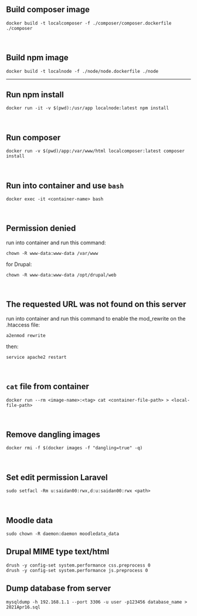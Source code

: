 ## **Build composer image**
```
docker build -t localcomposer -f ./composer/composer.dockerfile ./composer
```

</br>

## **Build npm image**
```
docker build -t localnode -f ./node/node.dockerfile ./node
```

<hr>

## **Run npm install**
```
docker run -it -v $(pwd):/usr/app localnode:latest npm install
```

</br>

## **Run composer**
```
docker run -v $(pwd)/app:/var/www/html localcomposer:latest composer install
```

</br>

## **Run into container and use `bash`**
```
docker exec -it <container-name> bash
```

</br>

## **Permission denied**
run into container and run this command:
```
chown -R www-data:www-data /var/www
```

for Drupal:
```
chown -R www-data:www-data /opt/drupal/web
```

</br>

## **The requested URL was not found on this server**
run into container and run this command to enable the mod_rewrite on the .htaccess file:
```
a2enmod rewrite
```

then:
```
service apache2 restart
```

</br>

## **`cat` file from container**
```
docker run --rm <image-name>:<tag> cat <container-file-path> > <local-file-path>
```

</br>

## **Remove dangling images**
```
docker rmi -f $(docker images -f "dangling=true" -q)
```

</br>

## **Set edit permission Laravel**
```
sudo setfacl -Rm u:saidan00:rwx,d:u:saidan00:rwx <path>
```

</br>

## **Moodle data**
```
sudo chown -R daemon:daemon moodledata_data
```

## **Drupal MIME type text/html**
```
drush -y config-set system.performance css.preprocess 0
drush -y config-set system.performance js.preprocess 0
```

## **Dump database from server**
```
mysqldump -h 192.168.1.1 --port 3306 -u user -p123456 database_name > 2021Apr16.sql
```
